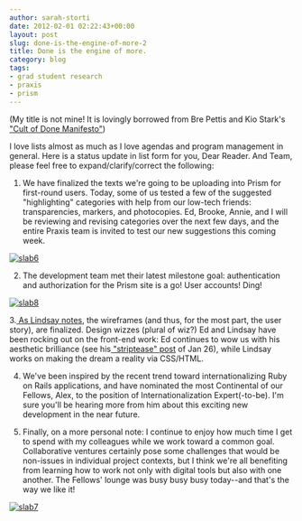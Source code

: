 ```yaml
---
author: sarah-storti
date: 2012-02-01 02:22:43+00:00
layout: post
slug: done-is-the-engine-of-more-2
title: Done is the engine of more.
category: blog
tags:
- grad student research
- praxis
- prism
---
```


(My title is not mine! It is lovingly borrowed from Bre Pettis and Kio Stark's ["Cult of Done Manifesto"](http://www.brepettis.com/blog/2009/3/3/the-cult-of-done-manifesto.html))

I love lists almost as much as I love agendas and program management in general. Here is a status update in list form for you, Dear Reader. And Team, please feel free to expand/clarify/correct the following:

1. We have finalized the texts we're going to be uploading into Prism for first-round users. Today, some of us tested a few of the suggested "highlighting" categories with help from our low-tech friends: transparencies, markers, and photocopies. Ed, Brooke, Annie, and I will be reviewing and revising categories over the next few days, and the entire Praxis team is invited to test our new suggestions this coming week.


[![slab6](http://farm8.staticflickr.com/7142/6798750351_8941df7f90.jpg)](http://www.flickr.com/photos/72018725@N07/6798750351/)


2. The development team met their latest milestone goal: authentication and authorization for the Prism site is a go! User accounts! Ding!


[![slab8](http://farm8.staticflickr.com/7027/6798750829_65e43bbd43.jpg)](http://www.flickr.com/photos/72018725@N07/6798750829/)


3.[ As Lindsay notes](http://www.scholarslab.org/praxis-program/final-prism-wireframes/), the wireframes (and thus, for the most part, the user story), are finalized. Design wizzes (plural of wiz?) Ed and Lindsay have been rocking out on the front-end work: Ed continues to wow us with his aesthetic brilliance (see his[ "striptease" post](http://www.scholarslab.org/digital-humanities/teasing-the-blogosphere/) of Jan 26), while Lindsay works on making the dream a reality via CSS/HTML.

4. We've been inspired by the recent trend toward internationalizing Ruby on Rails applications, and have nominated the most Continental of our Fellows, Alex, to the position of Internationalization Expert(-to-be). I'm sure you'll be hearing more from him about this exciting new development in the near future.

5. Finally, on a more personal note: I continue to enjoy how much time I get to spend with my colleagues while we work toward a common goal. Collaborative ventures certainly pose some challenges that would be non-issues in individual project contexts, but I think we're all benefiting from learning how to work not only with digital tools but also with one another. The Fellows' lounge was busy busy busy today--and that's the way we like it!


[![slab7](http://farm8.staticflickr.com/7170/6798750557_5c239e0802.jpg)](http://www.flickr.com/photos/72018725@N07/6798750557/)
